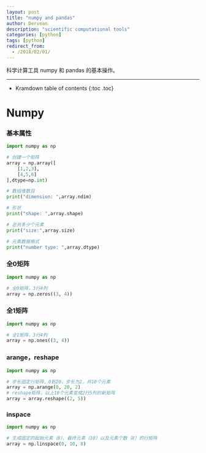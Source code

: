 ```yaml
---
layout: post
title: "numpy and pandas"
author: Dervean
description: "scientific computational tools"
categories: [python]
tags: [python]
redirect_from:
  - /2018/02/01/
---
```


科学计算工具 numpy 和 pandas 的基本操作。

---

* Kramdown table of contents
{:toc .toc}

# Numpy

### 基本属性

~~~ python
import numpy as np

# 创建一个矩阵
array = np.array([
    [1,2,3],
    [4,5,6]
],dtype=np.int)

# 数组维数目
print("dimension: ",array.ndim)

# 形状
print("shape: ",array.shape)

# 总共多少个元素
print("size:",array.size)

# 元素数据格式
print("number type: ",array.dtype)
~~~

### 全0矩阵

~~~ python
import numpy as np

# 全0矩阵，3行4列
array = np.zeros((3, 4))
~~~

### 全1矩阵

~~~ python
import numpy as np

# 全1矩阵，3行4列
array = np.ones((3, 4))
~~~

### arange，reshape

~~~ python
import numpy as np

# 步长固定行矩阵，0到20，步长为2，共10个元素
array = np.arange(0, 20, 2)
# reshape矩阵，以上10个元素变成2行5列的新矩阵
array = array.reshape((2, 5))
~~~

### inspace

~~~ python
import numpy as np

# 生成固定的起始元素（0）、最终元素（10）以及元素个数（8）的行矩阵
array = np.linspace(0, 10, 8)
~~~













